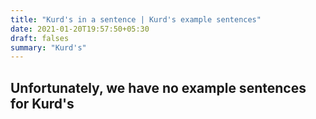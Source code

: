 ```yaml
---
title: "Kurd's in a sentence | Kurd's example sentences"
date: 2021-01-20T19:57:50+05:30
draft: falses
summary: "Kurd's"
---
```

## Unfortunately, we have no example sentences for Kurd's                 

